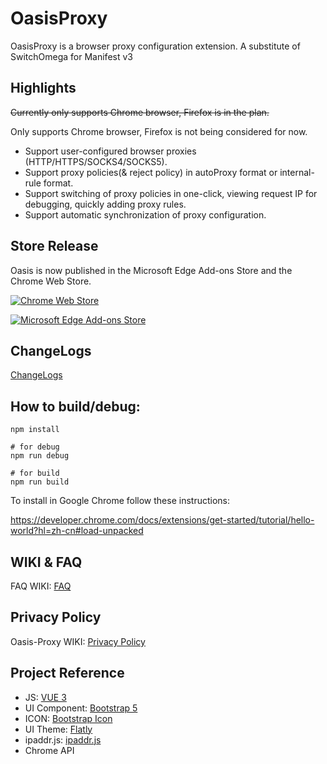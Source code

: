 # OasisProxy

OasisProxy is a browser proxy configuration extension. A substitute of SwitchOmega for Manifest v3

## Highlights

~~Currently only supports Chrome browser, Firefox is in the plan.~~

Only supports Chrome browser, Firefox is not being considered for now.

- Support user-configured browser proxies (HTTP/HTTPS/SOCKS4/SOCKS5).
- Support proxy policies(& reject policy) in autoProxy format or internal-rule format.
- Support switching of proxy policies in one-click, viewing request IP for debugging, quickly adding proxy rules.
- Support automatic synchronization of proxy configuration.

## Store Release

Oasis is now published in the Microsoft Edge Add-ons Store and the Chrome Web Store.

[![Chrome Web Store](https://img.shields.io/chrome-web-store/v/canfhmdhlkplkkpglgleikdjipcokjof)](https://chromewebstore.google.com/detail/oasis-proxy/canfhmdhlkplkkpglgleikdjipcokjof)

[![Microsoft Edge Add-ons Store](https://img.shields.io/badge/edge%20addons%20store-v1.0.x%20latest-blue)](https://microsoftedge.microsoft.com/addons/detail/nijeodiignggdicdeompofjlaikjobjf)

## ChangeLogs

[ChangeLogs](https://github.com/oasis-proxy/oasis-proxy/blob/main/changelogs.md)

## How to build/debug:

```
npm install

# for debug
npm run debug

# for build
npm run build
```

To install in Google Chrome follow these instructions:

https://developer.chrome.com/docs/extensions/get-started/tutorial/hello-world?hl=zh-cn#load-unpacked

## WIKI & FAQ

FAQ WIKI: [FAQ](https://github.com/oasis-proxy/oasis-proxy/wiki/FAQ)

## Privacy Policy

Oasis-Proxy WIKI: [Privacy Policy](https://github.com/oasis-proxy/oasis-proxy/wiki/Privacy)

## Project Reference

- JS: [VUE 3](https://vuejs.org/)
- UI Component: [Bootstrap 5](https://getbootstrap.com/)
- ICON: [Bootstrap Icon](https://icons.getbootstrap.com/)
- UI Theme: [Flatly](https://bootswatch.com/flatly/)
- ipaddr.js: [ipaddr.js](https://github.com/whitequark/ipaddr.js)
- Chrome API
